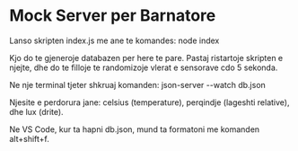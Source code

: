 # Mock Server per Barnatore

Lanso skripten index.js me ane te komandes: node index

Kjo do te gjeneroje databazen per here te pare. Pastaj ristartoje skripten e njejte, dhe do te filloje te randomizoje vlerat e sensorave cdo 5 sekonda.

Ne nje terminal tjeter shkruaj komanden: json-server --watch db.json

Njesite e perdorura jane: celsius (temperature), perqindje (lageshti relative), dhe lux (drite).

Ne VS Code, kur ta hapni db.json, mund ta formatoni me komanden alt+shift+f.